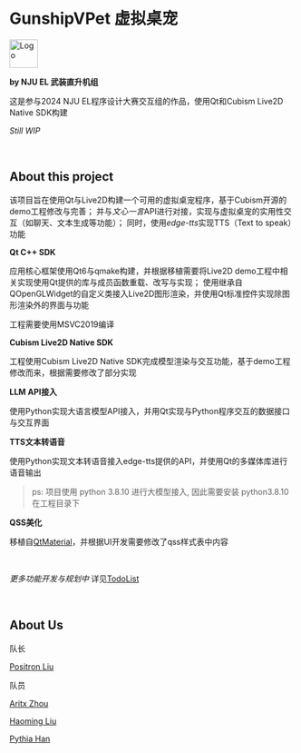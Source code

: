# GunshipVPet 虚拟桌宠 

<img src="./resources/icons/main-logo.ico" width = "50" height = "50" alt="Logo" align=center />

**by NJU EL 武装直升机组**

这是参与2024 NJU EL程序设计大赛交互组的作品，使用Qt和Cubism Live2D Native SDK构建

*Still WIP*

<br>

## About this project

该项目旨在使用Qt与Live2D构建一个可用的虚拟桌宠程序，基于Cubism开源的demo工程修改与完善；
并与*文心一言*API进行对接，实现与虚拟桌宠的实用性交互（如聊天、文本生成等功能）；
同时，使用*edge-tts*实现TTS（Text to speak）功能

**Qt C++ SDK**

应用核心框架使用Qt6与qmake构建，并根据移植需要将Live2D demo工程中相关实现使用Qt提供的库与成员函数重载、改写与实现；
使用继承自QOpenGLWidget的自定义类接入Live2D图形渲染，并使用Qt标准控件实现除图形渲染外的界面与功能

工程需要使用MSVC2019编译

**Cubism Live2D Native SDK**

工程使用Cubism Live2D Native SDK完成模型渲染与交互功能，基于demo工程修改而来，根据需要修改了部分实现

**LLM API接入**

使用Python实现大语言模型API接入，并用Qt实现与Python程序交互的数据接口与交互界面

**TTS文本转语音**

使用Python实现文本转语音接入edge-tts提供的API，并使用Qt的多媒体库进行语音输出

> ps: 项目使用 python 3.8.10 进行大模型接入, 因此需要安装 python3.8.10 在工程目录下

**QSS美化**

移植自[QtMaterial](https://github.com/UN-GCPDS/qt-material)，并根据UI开发需要修改了qss样式表中内容

<br>

*更多功能开发与规划中* 详见[TodoList](https://github.com/Positron114514/GunShipVPet/blob/master/todolist.md)

<br>

## About Us

队长

[Positron Liu](https://github.com/Positron114514)

队员

[Aritx Zhou](https://github.com/AritxOnly)

[Haoming Liu](https://github.com/shadowpromax2)

[Pythia Han](https://github.com/Pythia111)
